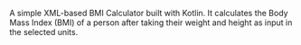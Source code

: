 A simple XML-based BMI Calculator built with Kotlin.
It calculates the Body Mass Index (BMI) of a person after taking their weight and height as input in the selected units.
